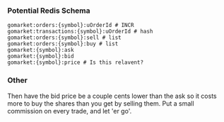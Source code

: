 ### Potential Redis Schema
    gomarket:orders:{symbol}:uOrderId # INCR
    gomarket:transactions:{symbol}:uOrderId # hash
    gomarket:orders:{symbol}:sell # list
    gomarket:orders:{symbol}:buy # list
    gomarket:{symbol}:ask
    gomarket:{symbol}:bid
    gomarket:{symbol}:price # Is this relavent?

### Other
Then have the bid price be a couple cents lower than the ask so it costs more to buy the shares than you get by selling them. Put a small commission on every trade, and let 'er go'.
